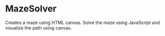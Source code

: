 # MazeSolver
Creates a maze using HTML canvas. Solve the maze using JavaScript and visualize the path using canvas.
